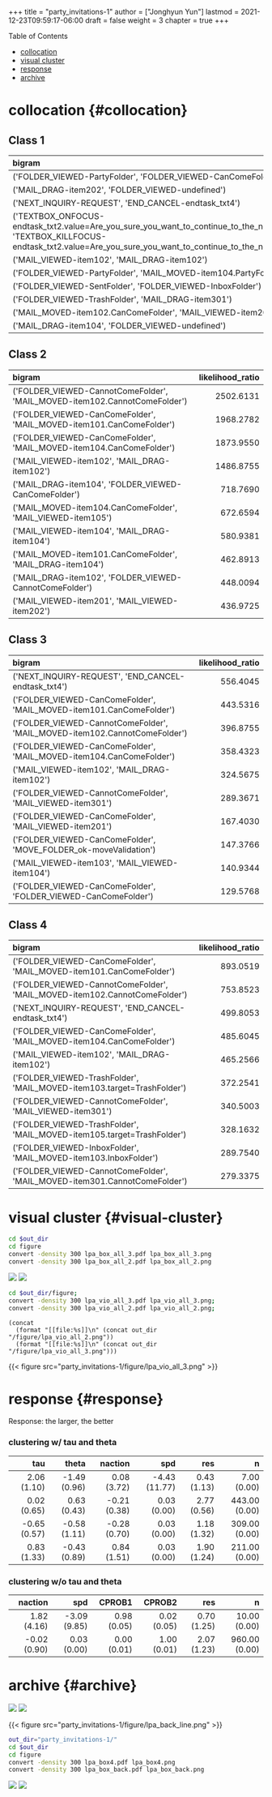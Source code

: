 +++
title = "party_invitations-1"
author = ["Jonghyun Yun"]
lastmod = 2021-12-23T09:59:17-06:00
draft = false
weight = 3
chapter = true
+++

<div class="ox-hugo-toc toc">
<div></div>

<div class="heading">Table of Contents</div>

- [collocation](#collocation)
- [visual cluster](#visual-cluster)
- [response](#response)
- [archive](#archive)

</div>
<!--endtoc-->


# collocation {#collocation}

## Class  1


|bigram                                                                                                                                                                                                           | likelihood_ratio|
|:----------------------------------------------------------------------------------------------------------------------------------------------------------------------------------------------------------------|----------------:|
|('FOLDER_VIEWED-PartyFolder', 'FOLDER_VIEWED-CanComeFolder')                                                                                                                                                     |        17.688138|
|('MAIL_DRAG-item202', 'FOLDER_VIEWED-undefined')                                                                                                                                                                 |        17.282805|
|('NEXT_INQUIRY-REQUEST', 'END_CANCEL-endtask_txt4')                                                                                                                                                              |        13.154464|
|('TEXTBOX_ONFOCUS-endtask_txt2.value=Are_you_sure_you_want_to_continue_to_the_next_part_of_this_task?', 'TEXTBOX_KILLFOCUS-endtask_txt2.value=Are_you_sure_you_want_to_continue_to_the_next_part_of_this_task?') |        12.467555|
|('MAIL_VIEWED-item102', 'MAIL_DRAG-item102')                                                                                                                                                                     |        11.986592|
|('FOLDER_VIEWED-PartyFolder', 'MAIL_MOVED-item104.PartyFolder')                                                                                                                                                  |        10.989428|
|('FOLDER_VIEWED-SentFolder', 'FOLDER_VIEWED-InboxFolder')                                                                                                                                                        |         9.941930|
|('FOLDER_VIEWED-TrashFolder', 'MAIL_DRAG-item301')                                                                                                                                                               |         9.694967|
|('MAIL_MOVED-item102.CanComeFolder', 'MAIL_VIEWED-item201')                                                                                                                                                      |         9.694967|
|('MAIL_DRAG-item104', 'FOLDER_VIEWED-undefined')                                                                                                                                                                 |         9.653278|
## Class  2


|bigram                                                                    | likelihood_ratio|
|:-------------------------------------------------------------------------|----------------:|
|('FOLDER_VIEWED-CannotComeFolder', 'MAIL_MOVED-item102.CannotComeFolder') |        2502.6131|
|('FOLDER_VIEWED-CanComeFolder', 'MAIL_MOVED-item101.CanComeFolder')       |        1968.2782|
|('FOLDER_VIEWED-CanComeFolder', 'MAIL_MOVED-item104.CanComeFolder')       |        1873.9550|
|('MAIL_VIEWED-item102', 'MAIL_DRAG-item102')                              |        1486.8755|
|('MAIL_DRAG-item104', 'FOLDER_VIEWED-CanComeFolder')                      |         718.7690|
|('MAIL_MOVED-item104.CanComeFolder', 'MAIL_VIEWED-item105')               |         672.6594|
|('MAIL_VIEWED-item104', 'MAIL_DRAG-item104')                              |         580.9381|
|('MAIL_MOVED-item101.CanComeFolder', 'MAIL_DRAG-item104')                 |         462.8913|
|('MAIL_DRAG-item102', 'FOLDER_VIEWED-CannotComeFolder')                   |         448.0094|
|('MAIL_VIEWED-item201', 'MAIL_VIEWED-item202')                            |         436.9725|
## Class  3


|bigram                                                                    | likelihood_ratio|
|:-------------------------------------------------------------------------|----------------:|
|('NEXT_INQUIRY-REQUEST', 'END_CANCEL-endtask_txt4')                       |         556.4045|
|('FOLDER_VIEWED-CanComeFolder', 'MAIL_MOVED-item101.CanComeFolder')       |         443.5316|
|('FOLDER_VIEWED-CannotComeFolder', 'MAIL_MOVED-item102.CannotComeFolder') |         396.8755|
|('FOLDER_VIEWED-CanComeFolder', 'MAIL_MOVED-item104.CanComeFolder')       |         358.4323|
|('MAIL_VIEWED-item102', 'MAIL_DRAG-item102')                              |         324.5675|
|('FOLDER_VIEWED-CannotComeFolder', 'MAIL_VIEWED-item301')                 |         289.3671|
|('FOLDER_VIEWED-CanComeFolder', 'MAIL_VIEWED-item201')                    |         167.4030|
|('FOLDER_VIEWED-CanComeFolder', 'MOVE_FOLDER_ok-moveValidation')          |         147.3766|
|('MAIL_VIEWED-item103', 'MAIL_VIEWED-item104')                            |         140.9344|
|('FOLDER_VIEWED-CanComeFolder', 'FOLDER_VIEWED-CanComeFolder')            |         129.5768|
## Class  4


|bigram                                                                    | likelihood_ratio|
|:-------------------------------------------------------------------------|----------------:|
|('FOLDER_VIEWED-CanComeFolder', 'MAIL_MOVED-item101.CanComeFolder')       |         893.0519|
|('FOLDER_VIEWED-CannotComeFolder', 'MAIL_MOVED-item102.CannotComeFolder') |         753.8523|
|('NEXT_INQUIRY-REQUEST', 'END_CANCEL-endtask_txt4')                       |         499.8053|
|('FOLDER_VIEWED-CanComeFolder', 'MAIL_MOVED-item104.CanComeFolder')       |         485.6045|
|('MAIL_VIEWED-item102', 'MAIL_DRAG-item102')                              |         465.2566|
|('FOLDER_VIEWED-TrashFolder', 'MAIL_MOVED-item103.target=TrashFolder')    |         372.2541|
|('FOLDER_VIEWED-CannotComeFolder', 'MAIL_VIEWED-item301')                 |         340.5003|
|('FOLDER_VIEWED-TrashFolder', 'MAIL_MOVED-item105.target=TrashFolder')    |         328.1632|
|('FOLDER_VIEWED-InboxFolder', 'MAIL_MOVED-item103.InboxFolder')           |         289.7540|
|('FOLDER_VIEWED-CannotComeFolder', 'MAIL_MOVED-item301.CannotComeFolder') |         279.3375|


# visual cluster {#visual-cluster}

```sh
cd $out_dir
cd figure
convert -density 300 lpa_box_all_3.pdf lpa_box_all_3.png
convert -density 300 lpa_box_all_2.pdf lpa_box_all_2.png
```

![](party_invitations-1/figure/lpa_box_all_2.png)
![](party_invitations-1/figure/lpa_box_all_3.png)

```sh
cd $out_dir/figure;
convert -density 300 lpa_vio_all_3.pdf lpa_vio_all_3.png;
convert -density 300 lpa_vio_all_2.pdf lpa_vio_all_2.png;
```

```emacs-lisp
(concat
  (format "[[file:%s]]\n" (concat out_dir "/figure/lpa_vio_all_2.png"))
  (format "[[file:%s]]\n" (concat out_dir "/figure/lpa_vio_all_3.png")))
```

{{< figure src="party_invitations-1/figure/lpa_vio_all_3.png" >}}


# response {#response}

Response: the larger, the better


### clustering w/ tau and theta


|          tau|        theta|      naction|           spd|         res|             n|
|------------:|------------:|------------:|-------------:|-----------:|-------------:|
|  2.06 (1.10)| -1.49 (0.96)|  0.08 (3.72)| -4.43 (11.77)| 0.43 (1.13)|   7.00 (0.00)|
|  0.02 (0.65)|  0.63 (0.43)| -0.21 (0.38)|   0.03 (0.00)| 2.77 (0.56)| 443.00 (0.00)|
| -0.65 (0.57)| -0.58 (1.11)| -0.28 (0.70)|   0.03 (0.00)| 1.18 (1.32)| 309.00 (0.00)|
|  0.83 (1.33)| -0.43 (0.89)|  0.84 (1.51)|   0.03 (0.00)| 1.90 (1.24)| 211.00 (0.00)|

### clustering w/o tau and theta


|      naction|          spd|      CPROB1|      CPROB2|         res|             n|
|------------:|------------:|-----------:|-----------:|-----------:|-------------:|
|  1.82 (4.16)| -3.09 (9.85)| 0.98 (0.05)| 0.02 (0.05)| 0.70 (1.25)|  10.00 (0.00)|
| -0.02 (0.90)|  0.03 (0.00)| 0.00 (0.01)| 1.00 (0.01)| 2.07 (1.23)| 960.00 (0.00)|


# archive {#archive}

![](party_invitations-1/figure/lpa_plot-0.png)
![](party_invitations-1/figure/lpa_plot-1.png)

{{< figure src="party_invitations-1/figure/lpa_back_line.png" >}}

```sh
out_dir="party_invitations-1/"
cd $out_dir
cd figure
convert -density 300 lpa_box4.pdf lpa_box4.png
convert -density 300 lpa_box_back.pdf lpa_box_back.png
```

![](party_invitations-1/figure/lpa_box4.png)
![](party_invitations-1/figure/lpa_box_back.png)
